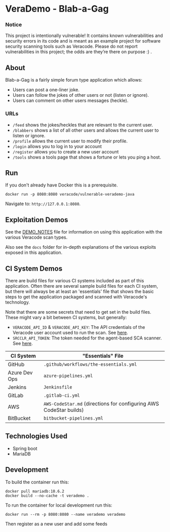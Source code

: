 # VeraDemo - Blab-a-Gag

### Notice
  
This project is intentionally vulnerable! It contains known vulnerabilities and security errors in its code and is meant as an example project for software security scanning tools such as Veracode. Please do not report vulnerabilities in this project; the odds are they’re there on purpose :) .

## About

Blab-a-Gag is a fairly simple forum type application which allows:

- Users can post a one-liner joke.
- Users can follow the jokes of other users or not (listen or ignore).
- Users can comment on other users messages (heckle).

### URLs

- `/feed` shows the jokes/heckles that are relevant to the current user.
- `/blabbers` shows a list of all other users and allows the current user to listen or ignore.
- `/profile` allows the current user to modify their profile.
- `/login` allows you to log in to your account
- `/register` allows you to create a new user account
- `/tools` shows a tools page that shows a fortune or lets you ping a host.

## Run

If you don't already have Docker this is a prerequisite.

    docker run -p 8080:8080 veracode/vulnerable-verademo-java

Navigate to: `http://127.0.0.1:8080`.

## Exploitation Demos

See the [DEMO_NOTES](DEMO_NOTES.md) file for information on using this application with the various Veracode scan types.

Also see the `docs` folder for in-depth explanations of the various exploits exposed in this application.

## CI System Demos

There are build files for various CI systems included as part of this application. Often there are several sample build files for each CI system, but there will always be at least an 'essentials' file that shows the basic steps to get the application packaged and scanned with Veracode's technology.

Note that there are some secrets that need to get set in the build files. These might vary a bit between CI systems, but generally:

- `VERACODE_API_ID` & `VERACODE_API_KEY`: The API credentials of the Veracode user account used to run the scan. See [here](https://docs.veracode.com/r/c_api_credentials3).
- `SRCCLR_API_TOKEN`: The token needed for the agent-based SCA scanner. See [here](https://docs.veracode.com/r/Integrate_Veracode_SCA_Agent_Based_Scanning_with_Your_CI_Projects).

| CI System     | "Essentials" File                                                  |
| ------------- | ------------------------------------------------------------------ |
| GitHub        | `.github/workflows/the-essentials.yml`                             |
| Azure Dev Ops | `azure-pipelines.yml`                                              |
| Jenkins       | `Jenkinsfile`                                                      |
| GitLab        | `.gitlab-ci.yml`                                                   |
| AWS           | `AWS-CodeStar.md` (directions for configuring AWS CodeStar builds) |
| BitBucket     | `bitbucket-pipelines.yml`                                          |

## Technologies Used

- Spring boot
- MariaDB

## Development

To build the container run this:

    docker pull mariadb:10.6.2
    docker build --no-cache -t verademo .

To run the container for local development run this:

    docker run --rm -p 8080:8080 --name verademo verademo

Then register as a new user and add some feeds

 
